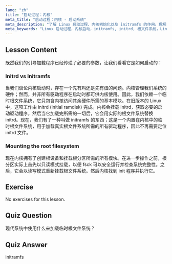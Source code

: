 ```yaml
---
lang: "zh"
title: "启动过程：内核"
meta_title: "启动过程：内核 - 启动系统"
meta_description: "了解 Linux 启动过程、内核初始化以及 initramfs 的作用。理解内核如何挂载根文件系统。Linux 启动过程指南。"
meta_keywords: "Linux 启动过程，内核启动，initramfs, initrd, 根文件系统，Linux 教程，Linux 初学者，Linux 指南"
---
```


## Lesson Content

既然我们的引导加载程序已经传递了必要的参数，让我们看看它是如何启动的：

### Initrd vs Initramfs

当我们谈论内核启动时，存在一个先有鸡还是先有蛋的问题。内核管理我们系统的硬件；然而，并非所有驱动程序在启动时都可供内核使用。因此，我们依赖一个临时根文件系统，它只包含内核访问其余硬件所需的基本模块。在旧版本的 Linux 中，这项工作由 initrd (initial ramdisk) 完成。内核会挂载 initrd，获取必要的启动驱动程序，然后当它加载完所需的一切后，它会用实际的根文件系统替换 initrd。现在，我们有了一种叫做 initramfs 的东西；这是一个内置在内核中的临时根文件系统，用于加载真实根文件系统所需的所有驱动程序，因此不再需要定位 initrd 文件。

### Mounting the root filesystem

现在内核拥有了创建根设备和挂载根分区所需的所有模块。在进一步操作之前，根分区实际上首先以只读模式挂载，以便 fsck 可以安全运行并检查系统完整性。之后，它会以读写模式重新挂载根文件系统。然后内核找到 init 程序并执行它。

## Exercise

No exercises for this lesson.

## Quiz Question

现代系统中使用什么来加载临时根文件系统？

## Quiz Answer

initramfs
